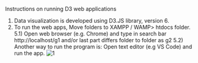 Instructions on running D3 web applications
1) Data visualization is developed using D3.JS library, version 6. 
2) To run the web apps, Move folders to XAMPP / WAMP> htdocs folder.
5.1) Open web browser (e.g. Chrome) and type in search bar http://localhost/g1 and/or last part differs folder to folder as g2
5.2) Another way to run the program is: Open text editor (e.g VS Code) and run the app.
![1](https://user-images.githubusercontent.com/55556062/114440997-45278a00-9be4-11eb-8af3-1e9dda1914d5.png)
